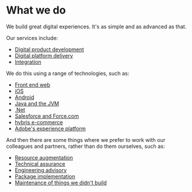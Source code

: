 # What we do

We build great digital experiences. It's as simple and as advanced as that.

Our services include:

* [Digital product development](./services/digital-products.md)
* [Digital platform delivery](./services/digital-platforms.md)
* [Integration](./services/integration.md)

We do this using a range of technologies, such as:

* [Front end web](./technologies/web.md)
* [iOS](./technologies/iOS.md)
* [Android](./technologies/android.md)
* [Java and the JVM](./technologies/jvm.md)
* [.Net](./technologies/dot-net.md)
* [Salesforce and Force.com](./technologies/salesforce.md)
* [hybris e-commerce](./technologies/hybris.md)
* [Adobe's experience platform](./technologies/adobe.md)

And then there are some things where we prefer to work with our colleagues and partners, rather than do them ourselves, such as:

* [Resource augmentation](./rarely/single-roles.md)
* [Technical assurance](./rarely/assurance.md)
* [Engineering advisory](./rarely/advisory.md)
* [Package implementation](./rarely/package-implementation.md)
* [Maintenance of things we didn't build](./rarely/maintenance.md)
